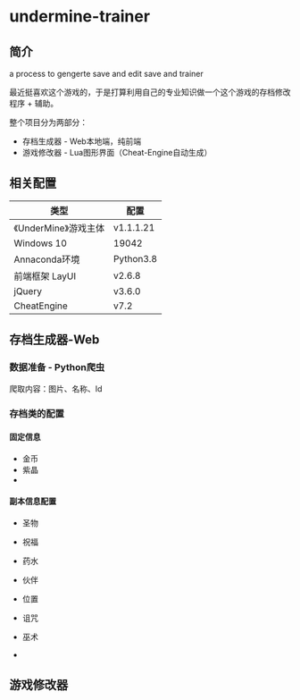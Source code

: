 # undermine-trainer

## 简介

a process to gengerte save and edit save and trainer

最近挺喜欢这个游戏的，于是打算利用自己的专业知识做一个这个游戏的存档修改程序 + 辅助。

整个项目分为两部分：

- 存档生成器 - Web本地端，纯前端
- 游戏修改器 - Lua图形界面（Cheat-Engine自动生成）

## 相关配置

| 类型                  | 配置      |
| --------------------- | --------- |
| 《UnderMine》游戏主体 | v1.1.1.21 |
| Windows 10            | 19042     |
| Annaconda环境         | Python3.8 |
| 前端框架 LayUI        | v2.6.8    |
| jQuery                | v3.6.0    |
| CheatEngine           | v7.2      |

## 存档生成器-Web

### 数据准备 - Python爬虫

爬取内容：图片、名称、Id





### 存档类的配置

#### 固定信息

- 金币
- 紫晶
- 



#### 副本信息配置

- 圣物
- 祝福
- 药水
- 伙伴
- 位置
- 诅咒
- 巫术

- 



## 游戏修改器









